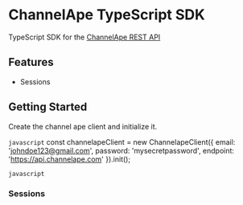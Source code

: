 # ChannelApe TypeScript SDK

TypeScript SDK for the [ChannelApe REST API](https://docs.channelape.io/)

## Features
- Sessions

## Getting Started

Create the channel ape client and initialize it.

```javascript```
    const channelapeClient = new ChannelapeClient({
      email: 'johndoe123@gmail.com',
      password: 'mysecretpassword',
      endpoint: 'https://api.channelape.com'
    }).init();

```javascript```

### Sessions
